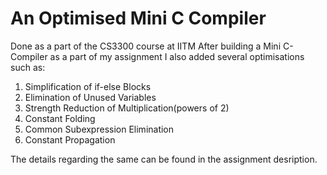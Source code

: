# An Optimised Mini C Compiler

Done as a part of the CS3300 course at IITM
After building a Mini C-Compiler as a part of my assignment I also added several optimisations such as:
1. Simplification of if-else Blocks
2. Elimination of Unused Variables
3. Strength Reduction of Multiplication(powers of 2)
4. Constant Folding
5. Common Subexpression Elimination
6. Constant Propagation

The details regarding the same can be found in the assignment desription. 
